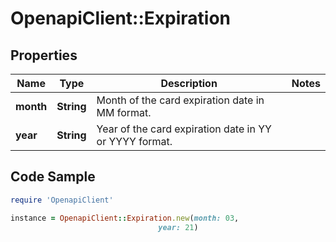 # OpenapiClient::Expiration

## Properties

Name | Type | Description | Notes
------------ | ------------- | ------------- | -------------
**month** | **String** | Month of the card expiration date in MM format. | 
**year** | **String** | Year of the card expiration date in YY or YYYY format. | 

## Code Sample

```ruby
require 'OpenapiClient'

instance = OpenapiClient::Expiration.new(month: 03,
                                 year: 21)
```


